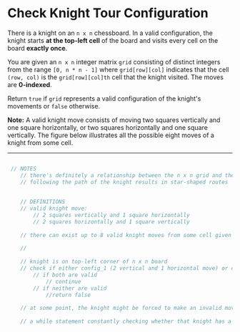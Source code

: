 # Check Knight Tour Configuration

There is a knight on an `n x n` chessboard. In a valid configuration, the knight starts **at the top-left cell** of the board and visits every cell on the board **exactly once**.

You are given an `n x n` integer matrix `grid` consisting of distinct integers from the range `[0, n * n - 1]` where `grid[row][col]` indicates that the cell `(row, col)` is the `grid[row][col]th` cell that the knight visited. The moves are **0-indexed**.

Return `true` if `grid` represents a valid configuration of the knight's movements or `false` otherwise.

**Note:** A valid knight move consists of moving two squares vertically and one square horizontally, or two squares horizontally and one square vertically. The figure below illustrates all the possible eight moves of a knight from some cell.

<hr>

```js

 // NOTES
    // there's definitely a relationship between the n x n grid and the configuration of the knight
    // following the path of the knight results in star-shaped routes
     
    
    // DEFINITIONS
    // valid knight move:
        // 2 squares vertically and 1 square horizontally 
        // 2 squares horizontally and 1 square vertically
        
    // there can exist up to 8 valid knight moves from some cell given some n x n board
    
    //
    
    // knight is on top-left corner of n x n board
    // check if either config_1 (2 vertical and 1 horizontal move) or config_2 (2 horizonal and 1 vertical move) is valid
        // if both are valid
            // continue
        // if neither are valid
            //return false
            
    // at some point, the knight might be forced to make an invalid move due to no available square, return false
    
    // a while statement constantly checking whether that knight has a valid move available sounds like a good idea



```

